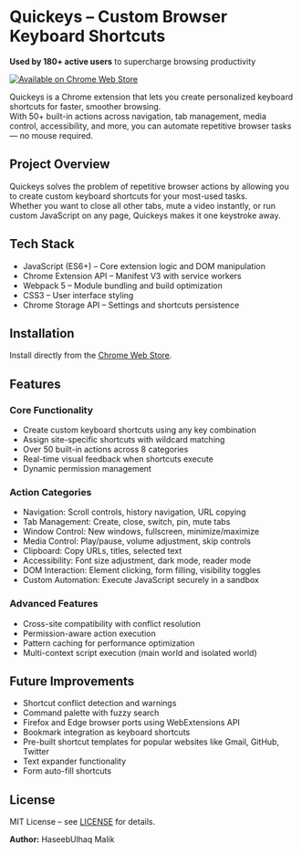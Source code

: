 # Quickeys – Custom Browser Keyboard Shortcuts  
**Used by 180+ active users** to supercharge browsing productivity  

[![Available on Chrome Web Store](https://img.shields.io/chrome-web-store/v/your-extension-id?label=Chrome%20Web%20Store&logo=google-chrome&logoColor=white)](https://chrome.google.com/webstore/detail/your-extension-id)  

Quickeys is a Chrome extension that lets you create personalized keyboard shortcuts for faster, smoother browsing.  
With 50+ built-in actions across navigation, tab management, media control, accessibility, and more, you can automate repetitive browser tasks — no mouse required.  

## Project Overview  
Quickeys solves the problem of repetitive browser actions by allowing you to create custom keyboard shortcuts for your most-used tasks.  
Whether you want to close all other tabs, mute a video instantly, or run custom JavaScript on any page, Quickeys makes it one keystroke away.  

## Tech Stack  
- JavaScript (ES6+) – Core extension logic and DOM manipulation  
- Chrome Extension API – Manifest V3 with service workers  
- Webpack 5 – Module bundling and build optimization  
- CSS3 – User interface styling  
- Chrome Storage API – Settings and shortcuts persistence  

## Installation  
Install directly from the [Chrome Web Store](https://chrome.google.com/webstore/detail/your-extension-id).  

## Features  

### Core Functionality  
- Create custom keyboard shortcuts using any key combination  
- Assign site-specific shortcuts with wildcard matching  
- Over 50 built-in actions across 8 categories  
- Real-time visual feedback when shortcuts execute  
- Dynamic permission management  

### Action Categories  
- Navigation: Scroll controls, history navigation, URL copying  
- Tab Management: Create, close, switch, pin, mute tabs  
- Window Control: New windows, fullscreen, minimize/maximize  
- Media Control: Play/pause, volume adjustment, skip controls  
- Clipboard: Copy URLs, titles, selected text  
- Accessibility: Font size adjustment, dark mode, reader mode  
- DOM Interaction: Element clicking, form filling, visibility toggles  
- Custom Automation: Execute JavaScript securely in a sandbox  

### Advanced Features  
- Cross-site compatibility with conflict resolution  
- Permission-aware action execution  
- Pattern caching for performance optimization  
- Multi-context script execution (main world and isolated world)  

## Future Improvements  
- Shortcut conflict detection and warnings  
- Command palette with fuzzy search  
- Firefox and Edge browser ports using WebExtensions API  
- Bookmark integration as keyboard shortcuts  
- Pre-built shortcut templates for popular websites like Gmail, GitHub, Twitter  
- Text expander functionality  
- Form auto-fill shortcuts  

## License  
MIT License – see [LICENSE](LICENSE) for details.  

**Author:** HaseebUlhaq Malik  
